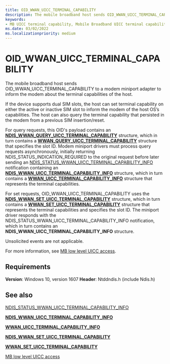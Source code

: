 ```yaml
---
title: OID_WWAN_UICC_TERMINAL_CAPABILITY
description: The mobile broadband host sends OID_WWAN_UICC_TERMINAL_CAPABILITY to inform the modem about the terminal capabilities of the host. 
keywords:
- MB UICC terminal capability, Mobile Broadband UICC terminal capability, Mobile Broadband miniport driver UICC terminal capability
ms.date: 03/02/2022
ms.localizationpriority: medium
---
```


# OID_WWAN_UICC_TERMINAL_CAPABILITY

The mobile broadband host sends OID_WWAN_UICC_TERMINAL_CAPABILITY to a modem miniport adapter to inform the modem about the terminal capabilities of the host. 

If the device supports dual SIM slots, the host can set terminal capability on either the active or  inactive SIM slot to inform the modem of the host OS’s capabilities. The host can also query the terminal capability that persisted in the modem from a previous SIM insertion/reset.

For query requests, this OID's payload contains an [**NDIS_WWAN_QUERY_UICC_TERMINAL_CAPABILITY**](/windows-hardware/drivers/ddi/ndiswwan/ns-ndiswwan-ndis_wwan_query_uicc_terminal_capability) structure, which in turn contains a [**WWAN_QUERY_UICC_TERMINAL_CAPABILITY**](wdk-ddi-src\content\wwan\ns-wwan-wwan_query_uicc_terminal_capability) structure that specifies the slot ID.  Modem miniport drivers must process query requests asynchronously, initially returning NDIS_STATUS_INDICATION_REQUIRED to the original request before later sending an [NDIS_STATUS_WWAN_UICC_TERMINAL_CAPABILITY_INFO](ndis-status-wwan-uicc-terminal-capability-info.md) notification containing an [**NDIS_WWAN_UICC_TERMINAL_CAPABILITY_INFO**](/windows-hardware/drivers/ddi/ndiswwan/ns-ndiswwan-ndis_wwan_uicc_terminal_capability_info) structure, which in turn contains a [**WWAN_UICC_TERMINAL_CAPABILITY_INFO**](/windows-hardware/drivers/ddi/ndiswwan/ns-wwan-wwan_uicc_terminal_capability_info) structure that represents the terminal capabilities.

For set requests, OID_WWAN_UICC_TERMINAL_CAPABILITY uses the [**NDIS_WWAN_SET_UICC_TERMINAL_CAPABILITY**](/windows-hardware/drivers/ddi/ndiswwan/ns-ndiswwan-ndis_wwan_set_uicc_terminal_capability) structure, which in turn contains a [**WWAN_SET_UICC_TERMINAL_CAPABILITY**](/windows-hardware/drivers/ddi/wwan/ns-wwan-wwan_set_uicc_terminal_capability) structure that represents the terminal capabilities and specifies the slot ID. The miniport driver responds with the NDIS_STATUS_WWAN_UICC_TERMINAL_CAPABILITY_INFO notification, which in turn contains an **NDIS_WWAN_UICC_TERMINAL_CAPABILITY_INFO** structure.

Unsolicited events are not applicable.

For more information, see [MB low level UICC access](mb-low-level-uicc-access.md).

## Requirements

**Version**: Windows 10, version 1607
**Header**: Ntddndis.h (include Ndis.h)

## See also

[NDIS_STATUS_WWAN_UICC_TERMINAL_CAPABILITY_INFO](ndis-status-wwan-uicc-terminal-capability-info.md)

[**NDIS_WWAN_UICC_TERMINAL_CAPABILITY_INFO**](/windows-hardware/drivers/ddi/ndiswwan/ns-ndiswwan-ndis_wwan_uicc_terminal_capability_info)

[**WWAN_UICC_TERMINAL_CAPABILITY_INFO**](/windows-hardware/drivers/ddi/ndiswwan/ns-wwan-wwan_uicc_terminal_capability_info)

[**NDIS_WWAN_SET_UICC_TERMINAL_CAPABILITY**](/windows-hardware/drivers/ddi/ndiswwan/ns-ndiswwan-ndis_wwan_set_uicc_terminal_capability) 

[**WWAN_SET_UICC_TERMINAL_CAPABILITY**](/windows-hardware/drivers/ddi/wwan/ns-wwan-wwan_set_uicc_terminal_capability) 

[MB low level UICC access](mb-low-level-uicc-access.md)
